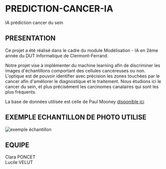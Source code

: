 # PREDICTION-CANCER-IA
IA prédiction cancer du sein

## PRESENTATION

Ce projet a été réalisé dans le cadre du module Modélisation - IA en 2ème année du DUT Informatique de Clermont-Ferrand.

Notre projet vise à implémenter du machine learning afin de discriminer les images d'échantillons comportant des cellules cancéreuses ou non. 
L'optique est de pouvoir identifier avec précision les zones touchées par le cancer afin d'améliorer le diagnostique et le traitement.
Nous étudions ici le cancer du sein, et plus précisément les carcinomes canalaires qui sont les plus fréquents.

La base de données utilisée est celle de Paul Mooney [disponible ici](https://www.kaggle.com/paultimothymooney/breast-histopathology-images)

## EXEMPLE ECHANTILLON DE PHOTO UTILISE

![exemple échantillon](https://github.com/claponcet/ProjetIA/blob/main/echantillonCoeur.PNG) 

## EQUIPE

Clara PONCET  
Lucile VELUT  


